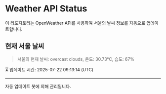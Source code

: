 
# Weather API Status

이 리포지토리는 OpenWeather API를 사용하여 서울의 날씨 정보를 자동으로 업데이트합니다.

## 현재 서울 날씨
> 서울의 현재 날씨: overcast clouds, 온도: 30.73°C, 습도: 67%

⏳ 업데이트 시간: 2025-07-22 09:13:14 (UTC)

---
자동 업데이트 봇에 의해 관리됩니다.
